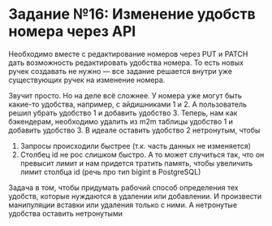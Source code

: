 # Задание №16: Изменение удобств номера через API

Необходимо вместе с редактирование номеров через PUT и PATCH дать возможность редактировать удобства номера.
То есть новых ручек создавать не нужно — все задание решается внутри уже существующих ручек на изменение номера.

Звучит просто. Но на деле всё сложнее. У номера уже могут быть какие-то удобства, например, с айдишниками 1 и 2. А
пользователь решил убрать удобство 1 и добавить удобство 3. Теперь, нам как бэкендерам, необходимо удалить из m2m
таблицы удобство 1 и добавить удобство 3. В идеале оставить удобство 2 нетронутым, чтобы

1. Запросы происходили быстрее (т.к. часть данных не изменяется)
2. Столбец id не рос слишком быстро. А то может случиться так, что он превысит лимит и нам придется тратить память,
   чтобы увеличить лимит столбца id (речь про тип bigint в PostgreSQL)

Задача в том, чтобы придумать рабочий способ определения тех удобств, которые нуждаются в удалении или добавлении. И
произвести манипуляции вставки или удаления только с ними. А нетронутые удобства оставить нетронутыми